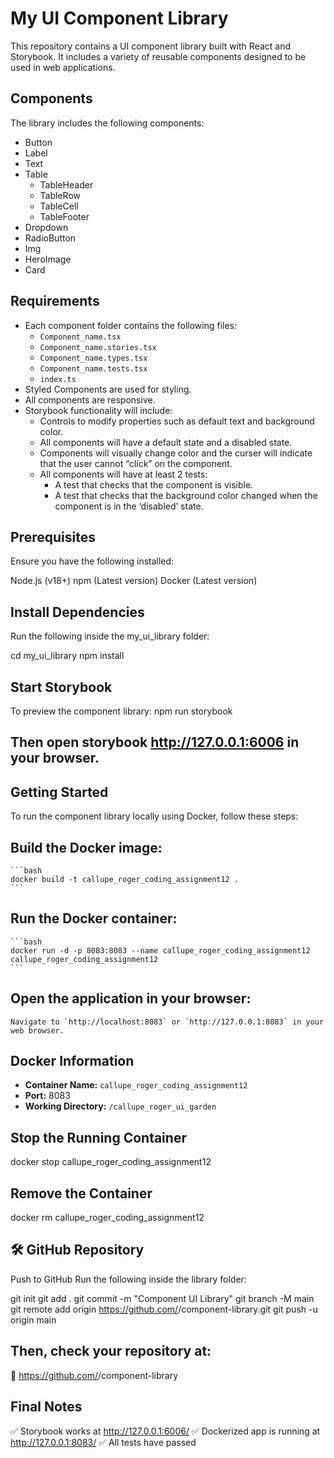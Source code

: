 # My UI Component Library

This repository contains a UI component library built with React and Storybook. It includes a variety of reusable components designed to be used in web applications.

## Components

The library includes the following components:

-   Button
-   Label
-   Text
-   Table
    -   TableHeader
    -   TableRow
    -   TableCell
    -   TableFooter
-   Dropdown
-   RadioButton
-   Img
-   HeroImage
-   Card

## Requirements

-   Each component folder contains the following files:
    -   `Component_name.tsx`
    -   `Component_name.stories.tsx`
    -   `Component_name.types.tsx`
    -   `Component_name.tests.tsx`
    -   `index.ts`
-   Styled Components are used for styling.
-   All components are responsive.
-   Storybook functionality will include:
    -   Controls to modify properties such as default text and background color.
    -   All components will have a default state and a disabled state.
    -   Components will visually change color and the curser will indicate that the user cannot “click” on the component.
    -   All components will have at least 2 tests:
        -   A test that checks that the component is visible.
        -   A test that checks that the background color changed when the component is in the ‘disabled’ state.

##  Prerequisites
Ensure you have the following installed:

Node.js (v18+)
npm (Latest version)
Docker (Latest version)       

## Install Dependencies
Run the following inside the my_ui_library folder:

cd my_ui_library
npm install


## Start Storybook
To preview the component library:
npm run storybook

## Then open storybook http://127.0.0.1:6006 in your browser.



## Getting Started

To run the component library locally using Docker, follow these steps:


## **Build the Docker image:**

    ```bash
    docker build -t callupe_roger_coding_assignment12 .
    ```

##  **Run the Docker container:**

    ```bash
    docker run -d -p 8083:8083 --name callupe_roger_coding_assignment12 callupe_roger_coding_assignment12
    ```

##  **Open the application in your browser:**

    Navigate to `http://localhost:8083` or `http://127.0.0.1:8083` in your web browser.

## Docker Information

-   **Container Name:** `callupe_roger_coding_assignment12`
-   **Port:** 8083
-   **Working Directory:** `/callupe_roger_ui_garden`

## Stop the Running Container

docker stop callupe_roger_coding_assignment12
## Remove the Container

docker rm callupe_roger_coding_assignment12

## 🛠 GitHub Repository
 Push to GitHub
 Run the following inside the library folder:

git init
git add .
git commit -m "Component UI Library"
git branch -M main
git remote add origin https://github.com/<your-github-username>/component-library.git
git push -u origin main

## Then, check your repository at:
🔗 https://github.com/<your-github-username>/component-library

##  Final Notes
✅ Storybook works at http://127.0.0.1:6006/
✅ Dockerized app is running at http://127.0.0.1:8083/
✅ All tests have passed